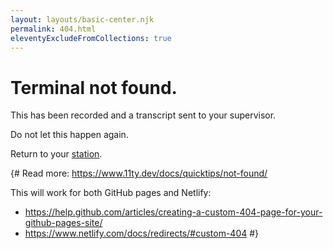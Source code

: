 ```yaml
---
layout: layouts/basic-center.njk
permalink: 404.html
eleventyExcludeFromCollections: true
---
```

# Terminal not found.

This has been recorded and a transcript sent to your supervisor.

Do not let this happen again.

Return to your <a href="{{ '/' | url }}">station</a>.

{#
Read more: https://www.11ty.dev/docs/quicktips/not-found/

This will work for both GitHub pages and Netlify:

* https://help.github.com/articles/creating-a-custom-404-page-for-your-github-pages-site/
* https://www.netlify.com/docs/redirects/#custom-404
#}
